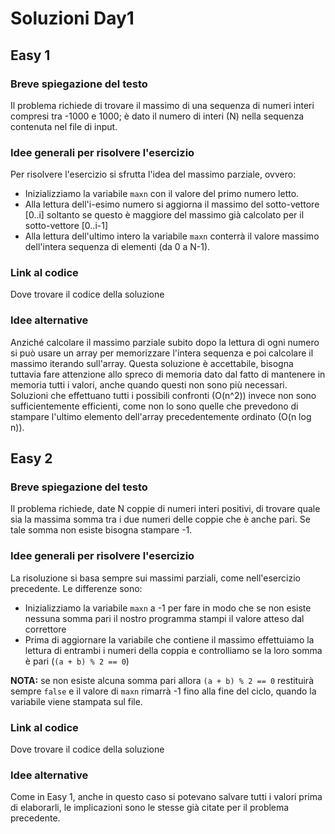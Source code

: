 # Soluzioni Day1


## Easy 1

### Breve spiegazione del testo
Il problema richiede di trovare il massimo di una sequenza di numeri interi compresi tra -1000 e 1000; è dato il numero di interi (N) nella sequenza contenuta nel file di input.

### Idee generali per risolvere l'esercizio
Per risolvere l'esercizio si sfrutta l'idea del massimo parziale, ovvero:
* Inizializziamo la variabile ```maxn``` con il valore del primo numero letto.
* Alla lettura dell'i-esimo numero si aggiorna il massimo del sotto-vettore [0..i] soltanto se questo è maggiore del massimo già calcolato per il sotto-vettore [0..i-1]
* Alla lettura dell'ultimo intero la variabile ```maxn``` conterrà il valore massimo dell'intera sequenza di elementi (da 0 a N-1).

### Link al codice

Dove trovare il codice della soluzione


### Idee alternative
Anziché calcolare il massimo parziale subito dopo la lettura di ogni numero si può usare un array per memorizzare l'intera sequenza e poi calcolare il massimo iterando sull'array. Questa soluzione è accettabile, bisogna tuttavia fare attenzione allo spreco di memoria dato dal fatto di mantenere in memoria tutti i valori, anche quando questi non sono più necessari.
Soluzioni che effettuano tutti i possibili confronti (O(n^2)) invece non sono sufficientemente efficienti, come non lo sono quelle che prevedono di stampare l'ultimo elemento dell'array precedentemente ordinato (O(n log n)).

## Easy 2
### Breve spiegazione del testo
Il problema richiede, date N coppie di numeri interi positivi, di trovare quale sia la massima somma tra i due numeri delle coppie che è anche pari. Se tale somma non esiste bisogna stampare -1.

### Idee generali per risolvere l'esercizio
La risoluzione si basa sempre sui massimi parziali, come nell'esercizio precedente. Le differenze sono:
* Inizializziamo la variabile ```maxn``` a -1 per fare in modo che se non esiste nessuna somma pari il nostro programma stampi il valore atteso dal correttore
* Prima di aggiornare la variabile che contiene il massimo effettuiamo la lettura di entrambi i numeri della coppia e controlliamo se la loro somma è pari (```(a + b) % 2 == 0```)

__NOTA:__ se non esiste alcuna somma pari allora ```(a + b) % 2 == 0``` restituirà sempre ```false``` e il valore di ```maxn``` rimarrà -1 fino alla fine del ciclo, quando la variabile viene stampata sul file.

### Link al codice

Dove trovare il codice della soluzione

### Idee alternative
Come in Easy 1, anche in questo caso si potevano salvare tutti i valori prima di elaborarli, le implicazioni sono le stesse già citate per il problema precedente.
